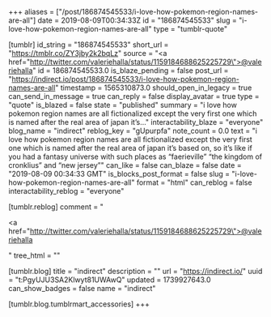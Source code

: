 +++
aliases = ["/post/186874545533/i-love-how-pokemon-region-names-are-all"]
date = 2019-08-09T00:34:33Z
id = "186874545533"
slug = "i-love-how-pokemon-region-names-are-all"
type = "tumblr-quote"

[tumblr]
id_string = "186874545533"
short_url = "https://tmblr.co/ZY3jby2k2bqLz"
source = "<a href=\"http://twitter.com/valeriehalla/status/1159184688625225729\">@valeriehalla</a>"
id = 186874545533.0
is_blaze_pending = false
post_url = "https://indirect.io/post/186874545533/i-love-how-pokemon-region-names-are-all"
timestamp = 1565310873.0
should_open_in_legacy = true
can_send_in_message = true
can_reply = false
display_avatar = true
type = "quote"
is_blazed = false
state = "published"
summary = "i love how pokemon region names are all fictionalized except the very first one which is named after the real area of japan it’s..."
interactability_blaze = "everyone"
blog_name = "indirect"
reblog_key = "gUpurpfa"
note_count = 0.0
text = "i love how pokemon region names are all fictionalized except the very first one which is named after the real area of japan it&rsquo;s based on, so it&rsquo;s like if you had a fantasy universe with such places as &ldquo;faerieville&rdquo; &ldquo;the kingdom of cronklius&rdquo; and &ldquo;new jersey&rdquo;"
can_like = false
can_blaze = false
date = "2019-08-09 00:34:33 GMT"
is_blocks_post_format = false
slug = "i-love-how-pokemon-region-names-are-all"
format = "html"
can_reblog = false
interactability_reblog = "everyone"

[tumblr.reblog]
comment = "<p><a href=\"http://twitter.com/valeriehalla/status/1159184688625225729\">@valeriehalla</a></p>"
tree_html = ""

[tumblr.blog]
title = "indirect"
description = ""
url = "https://indirect.io/"
uuid = "t:PgyUJU3SA2Klwyt81UWAwQ"
updated = 1739927643.0
can_show_badges = false
name = "indirect"

[tumblr.blog.tumblrmart_accessories]
+++
